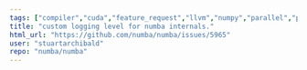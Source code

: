 ```yaml
---
tags: ["compiler","cuda","feature_request","llvm","numpy","parallel","python"]
title: "custom logging level for numba internals."
html_url: "https://github.com/numba/numba/issues/5965"
user: "stuartarchibald"
repo: "numba/numba"
---
```


